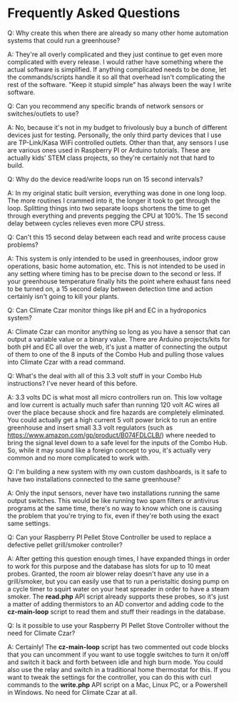 # Frequently Asked Questions

Q: Why create this when there are already so many other home automation systems that could run a greenhouse?

A: They're all overly complicated and they just continue to get even more complicated with every release. I would rather have something where the actual software is simplified. If anything complicated needs to be done, let the commands/scripts handle it so all that overhead isn't complicating the rest of the software. "Keep it stupid simple" has always been the way I write software.

Q: Can you recommend any specific brands of network sensors or switches/outlets to use?

A: No, because it's not in my budget to frivolously buy a bunch of different devices just for testing. Personally, the only third party devices that I use are TP-Link/Kasa WiFi controlled outlets. Other than that, any sensors I use are various ones used in Raspberry PI or Arduino tutorials. These are actually kids' STEM class projects, so they're certainly not that hard to build.

Q: Why do the device read/write loops run on 15 second intervals?

A: In my original static built version, everything was done in one long loop. The more routines I crammed into it, the longer it took to get through the loop. Splitting things into two separate loops shortens the time to get through everything and prevents pegging the CPU at 100%. The 15 second delay between cycles relieves even more CPU stress.

Q: Can't this 15 second delay between each read and write process cause problems?

A: This system is only intended to be used in greenhouses, indoor grow operations, basic home automation, etc. This is not intended to be used in any setting where timing has to be precise down to the second or less. If your greenhouse temperature finally hits the point where exhaust fans need to be turned on, a 15 second delay between detection time and action certainly isn't going to kill your plants.

Q: Can Climate Czar monitor things like pH and EC in a hydroponics system?

A: Climate Czar can monitor anything so long as you have a sensor that can output a variable value or a binary value. There are Arduino projects/kits for both pH and EC all over the web, it's just a matter of connecting the output of them to one of the 8 inputs of the Combo Hub and pulling those values into Climate Czar with a read command.

Q: What's the deal with all of this 3.3 volt stuff in your Combo Hub instructions? I've never heard of this before.

A: 3.3 volts DC is what most all micro controllers run on. This low voltage and low current is actually much safer than running 120 volt AC wires all over the place because shock and fire hazards are completely eliminated. You could actually get a high current 5 volt power brick to run an entire greenhouse and insert small 3.3 volt regulators (such as https://www.amazon.com/gp/product/B074FDLCLB/) where needed to bring the signal level down to a safe level for the inputs of the Combo Hub. So, while it may sound like a foreign concept to you, it's actually very common and no more complicated to work with.

Q: I'm building a new system with my own custom dashboards, is it safe to have two installations connected to the same greenhouse?

A: Only the input sensors, never have two installations running the same output switches. This would be like running two spam filters or antivirus programs at the same time, there's no way to know which one is causing the problem that you're trying to fix, even if they're both using the exact same settings.

Q: Can your Raspberry PI Pellet Stove Controller be used to replace a defective pellet grill/smoker controller?

A: After getting this question enough times, I have expanded things in order to work for this purpose and the database has slots for up to 10 meat probes. Granted, the room air blower relay doesn't have any use in a grill/smoker, but you can easily use that to run a peristaltic dosing pump on a cycle timer to squirt water on your heat spreader in order to have a steam smoker. The **read.php** API script already supports these probes, so it's just a matter of adding thermistors to an AD convertor and adding code to the **cz-main-loop** script to read them and stuff their readings in the database.

Q: Is it possible to use your Raspberry PI Pellet Stove Controller without the need for Climate Czar?

A: Certainly! The **cz-main-loop** script has two commented out code blocks that you can uncomment if you want to use toggle switches to turn it on/off and switch it back and forth between idle and high burn mode. You could also use the relay and switch in a traditional home thermostat for this. If you want to tweak the settings for the controller, you can do this with curl commands to the **write.php** API script on a Mac, Linux PC, or a Powershell in Windows. No need for Climate Czar at all.
